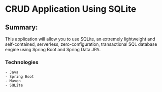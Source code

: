 # CRUD Application Using SQLite

## Summary:

This application will allow you to use SQLite, an extremely lightweight and self-contained, serverless,
zero-configuration, transactional SQL database engine using Spring Boot and Spring Data JPA.

### Technologies

```
- Java
- Spring Boot
- Maven
- SQLite
```


